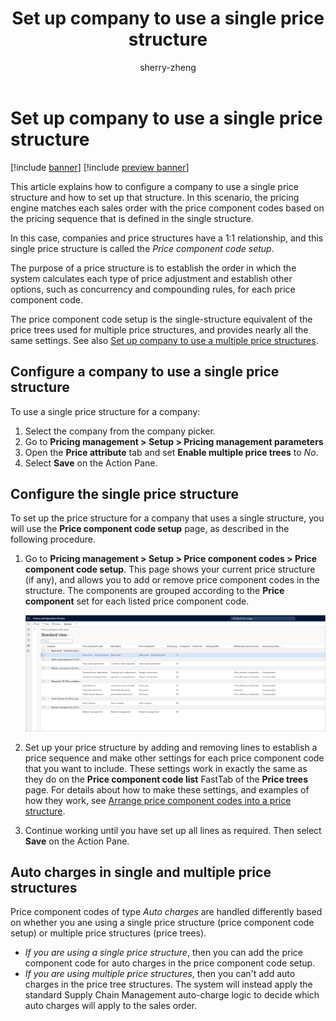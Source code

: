 ﻿---
title: Set up company to use a single price structure
description: This article explains how to configure a company to use a single price structure and how to set up that structure.
author: sherry-zheng
ms.author: chuzheng
ms.reviewer: kamaybac
ms.search.form: GUPPriceComponentCodeSetup, GUPParameters
ms.topic: how-to
ms.date: 04/03/2023
audience: Application User
ms.search.region: Global
ms.custom: bap-template
---

# Set up company to use a single price structure

[!include [banner](../includes/banner.md)]
[!include [preview banner](../includes/preview-banner.md)]
<!-- KFM: Preview until further notice -->

This article explains how to configure a company to use a single price structure and how to set up that structure. In this scenario, the pricing engine matches each sales order with the price component codes based on the pricing sequence that is defined in the single structure.

In this case, companies and price structures have a 1:1 relationship, and this single price structure is called the *Price component code setup*.

The purpose of a price structure is to establish the order in which the system calculates each type of price adjustment and establish other options, such as concurrency and compounding rules, for each price component code.

The price component code setup is the single-structure equivalent of the price trees used for multiple price structures, and provides nearly all the same settings. See also [Set up company to use a multiple price structures](price-structure-multiple.md).

## Configure a company to use a single price structure

To use a single price structure for a company:

1. Select the company from the company picker.
1. Go to **Pricing management \> Setup \> Pricing management parameters**
1. Open the **Price attribute** tab and set **Enable multiple price trees** to *No*.
1. Select **Save** on the Action Pane.

## Configure the single price structure

To set up the price structure for a company that uses a single structure, you will use the **Price component code setup** page, as described in the following procedure.

1. Go to **Pricing management \> Setup \> Price component codes \> Price component code setup**. This page shows your current price structure (if any), and allows you to add or remove price component codes in the structure. The components are grouped according to the **Price component** set for each listed price component code.

    [<img src="media/price-component-code-setup.png" alt="The Price component code setup page." title="The Price component code setup page" width="720" />](media/price-component-code-setup.png#lightbox)

1. Set up your price structure by adding and removing lines to establish a price sequence and make other settings for each price component code that you want to include. These settings work in exactly the same as they do on the **Price component code list** FastTab of the **Price trees** page. For details about how to make these settings, and examples of how they work, see [Arrange price component codes into a price structure](price-structure-details.md).

1. Continue working until you have set up all lines as required. Then select **Save** on the Action Pane.

## Auto charges in single and multiple price structures

Price component codes of type *Auto charges* are handled differently based on whether you ane using a single price structure (price component code setup) or multiple price structures (price trees).

- *If you are using a single price structure*, then you can add the price component code for auto charges in the price component code setup.
- *If you are using multiple price structures*, then you can't add auto charges in the price tree structures. The system will instead apply the standard Supply Chain Management auto-charge logic to decide which auto charges will apply to the sales order.
